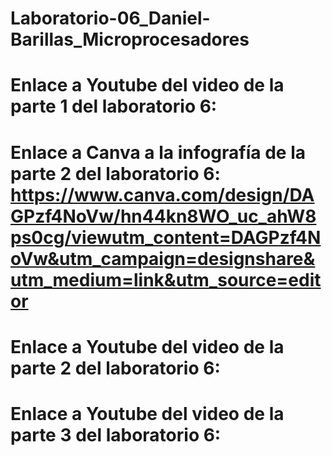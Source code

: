 # Laboratorio-06_Daniel-Barillas_Microprocesadores

# Enlace a Youtube del video de la parte 1 del laboratorio 6: 
# Enlace a Canva a la infografía de la parte 2 del laboratorio 6: https://www.canva.com/design/DAGPzf4NoVw/hn44kn8WO_uc_ahW8ps0cg/viewutm_content=DAGPzf4NoVw&utm_campaign=designshare&utm_medium=link&utm_source=editor
# Enlace a Youtube del video de la parte 2 del laboratorio 6: 
# Enlace a Youtube del video de la parte 3 del laboratorio 6: 
